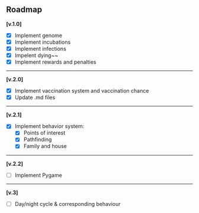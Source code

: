 ## Roadmap 

**[v.1.0]**

- [x] Implement genome
- [x] Implement incubations
- [x] Implement infections
- [x] Impelent dying~~
- [x] Implement rewards and penalties
___
**[v.2.0]**
- [x] Implement vaccination system and vaccination chance
- [x] Update .md files
___
**[v.2.1]**
- [x] Implement behavior system:
    - [x] Points of interest
    - [x] Pathfinding
    - [x] Family and house
___
**[v.2.2]**
- [ ] Implement Pygame
___
**[v.3]**
- [ ] Day/night cycle & corresponding behaviour